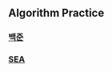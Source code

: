 ## Algorithm Practice
### [백준](https://www.acmicpc.net/user/wndgur2)
### [SEA](https://swexpertacademy.com/main/userpage/home/userHome.do?userId=AY9bT9Ma97cDFAS1)
